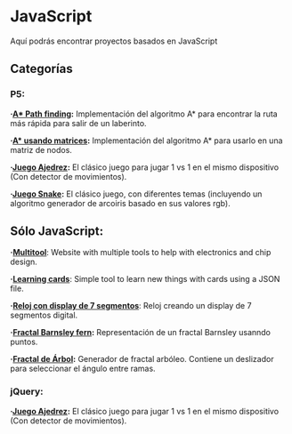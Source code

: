 # JavaScript

Aquí podrás encontrar proyectos basados en JavaScript

## Categorías

### P5:

**·[A* Path finding](https://github.com/Jkutkut/Js_Path-finding):** Implementación del algoritmo A* para encontrar la ruta más rápida para salir de un laberinto.

**·[A* usando matrices](https://github.com/Jkutkut/Js_A-Star_Matix_Based):** Implementación del algoritmo A* para usarlo en una matriz de nodos.

**·[Juego Ajedrez](https://github.com/Jkutkut/Js_Chess-Game):** El clásico juego para jugar 1 vs 1 en el mismo dispositivo (Con detector de movimientos).

**·[Juego Snake](https://github.com/Jkutkut/Js_Snake-Game):** El clásico juego, con diferentes temas (incluyendo un algoritmo generador de arcoiris basado en sus valores rgb).


## Sólo JavaScript:

**·[Multitool](https://github.com/Jkutkut/JS-MultiTool)**: Website with multiple tools to help with electronics and chip design.

**·[Learning cards](https://github.com/Jkutkut/JS-LearningCards)**: Simple tool to learn new things with cards using a JSON file.


**·[Reloj con display  de 7 segmentos](https://github.com/Jkutkut/Js-Seven-segment-display-clock)**: Reloj creando un display de 7 segmentos digital.

**·[Fractal Barnsley fern](https://github.com/Jkutkut/Js_Barnsley-fern-fractal):** Representación de un fractal Barnsley usanndo puntos.

**·[Fractal de Árbol](https://github.com/Jkutkut/Js_Tree-Fractal):** Generador de fractal arbóleo. Contiene un deslizador para seleccionar el ángulo entre ramas.


### jQuery:

**·[Juego Ajedrez](https://github.com/Jkutkut/Js_Chess-Game):** El clásico juego para jugar 1 vs 1 en el mismo dispositivo (Con detector de movimientos).

<!-- **·[]()**:  -->
<!-- **·[]()**:  -->
<!-- **·[]()**:  -->
<!-- **·[]()**:  -->
<!-- **·[]()**:  -->
<!-- **·[]()**:  -->
